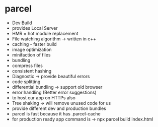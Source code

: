  # parcel

 - Dev Build
 - provides Local Server
 - HMR = hot module replacement 
 - File watching algorithm -> written in c++
 - caching - faster build
 - image optimization
 - minifaction of files 
 - bundling
 - compress files 
 - consistent hashing 
 - Diagnostic -> provide beautiful errors 
 - code splitting 
 - differential bundling -> support old browser 
 - error handling (Better error suggestions)
 - to host our app on HTTPs also
 - Tree shaking -> will remove unused code for us 
 - provide different dev and production bundles 
 - parcel is fast because it has .parcel-cache
 - for production ready app command is -> npx parcel build index.html
 